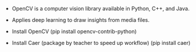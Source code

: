 - OpenCV is a computer vision library available in Python, C++, and Java.
- Applies deep learning to draw insights from media files.

- Install OpenCV (pip install opencv-contrib-python)
- Install Caer (package by teacher to speed up workflow) (pip install caer)

